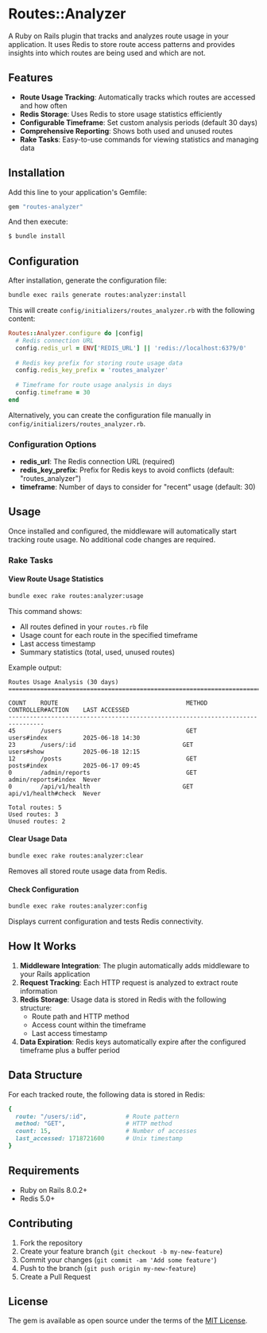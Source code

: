 # Routes::Analyzer

A Ruby on Rails plugin that tracks and analyzes route usage in your application. It uses Redis to store route access patterns and provides insights into which routes are being used and which are not.

## Features

- **Route Usage Tracking**: Automatically tracks which routes are accessed and how often
- **Redis Storage**: Uses Redis to store usage statistics efficiently  
- **Configurable Timeframe**: Set custom analysis periods (default 30 days)
- **Comprehensive Reporting**: Shows both used and unused routes
- **Rake Tasks**: Easy-to-use commands for viewing statistics and managing data

## Installation

Add this line to your application's Gemfile:

```ruby
gem "routes-analyzer"
```

And then execute:
```bash
$ bundle install
```

## Configuration

After installation, generate the configuration file:

```bash
bundle exec rails generate routes:analyzer:install
```

This will create `config/initializers/routes_analyzer.rb` with the following content:

```ruby
Routes::Analyzer.configure do |config|
  # Redis connection URL
  config.redis_url = ENV['REDIS_URL'] || 'redis://localhost:6379/0'
  
  # Redis key prefix for storing route usage data
  config.redis_key_prefix = 'routes_analyzer'
  
  # Timeframe for route usage analysis in days
  config.timeframe = 30
end
```

Alternatively, you can create the configuration file manually in `config/initializers/routes_analyzer.rb`.

### Configuration Options

- **redis_url**: The Redis connection URL (required)
- **redis_key_prefix**: Prefix for Redis keys to avoid conflicts (default: "routes_analyzer")
- **timeframe**: Number of days to consider for "recent" usage (default: 30)

## Usage

Once installed and configured, the middleware will automatically start tracking route usage. No additional code changes are required.

### Rake Tasks

#### View Route Usage Statistics

```bash
bundle exec rake routes:analyzer:usage
```

This command shows:
- All routes defined in your `routes.rb` file
- Usage count for each route in the specified timeframe
- Last access timestamp
- Summary statistics (total, used, unused routes)

Example output:
```
Routes Usage Analysis (30 days)
================================================================================

COUNT    ROUTE                                    METHOD          CONTROLLER#ACTION    LAST ACCESSED
--------------------------------------------------------------------------------
45       /users                                   GET             users#index          2025-06-18 14:30
23       /users/:id                              GET             users#show           2025-06-18 12:15
12       /posts                                   GET             posts#index          2025-06-17 09:45
0        /admin/reports                           GET             admin/reports#index  Never
0        /api/v1/health                          GET             api/v1/health#check  Never

Total routes: 5
Used routes: 3
Unused routes: 2
```

#### Clear Usage Data

```bash
bundle exec rake routes:analyzer:clear
```

Removes all stored route usage data from Redis.

#### Check Configuration

```bash
bundle exec rake routes:analyzer:config
```

Displays current configuration and tests Redis connectivity.

## How It Works

1. **Middleware Integration**: The plugin automatically adds middleware to your Rails application
2. **Request Tracking**: Each HTTP request is analyzed to extract route information
3. **Redis Storage**: Usage data is stored in Redis with the following structure:
   - Route path and HTTP method
   - Access count within the timeframe
   - Last access timestamp
4. **Data Expiration**: Redis keys automatically expire after the configured timeframe plus a buffer period

## Data Structure

For each tracked route, the following data is stored in Redis:

```ruby
{
  route: "/users/:id",           # Route pattern
  method: "GET",                 # HTTP method
  count: 15,                     # Number of accesses
  last_accessed: 1718721600      # Unix timestamp
}
```

## Requirements

- Ruby on Rails 8.0.2+
- Redis 5.0+

## Contributing

1. Fork the repository
2. Create your feature branch (`git checkout -b my-new-feature`)
3. Commit your changes (`git commit -am 'Add some feature'`)
4. Push to the branch (`git push origin my-new-feature`)
5. Create a Pull Request

## License

The gem is available as open source under the terms of the [MIT License](https://opensource.org/licenses/MIT).
